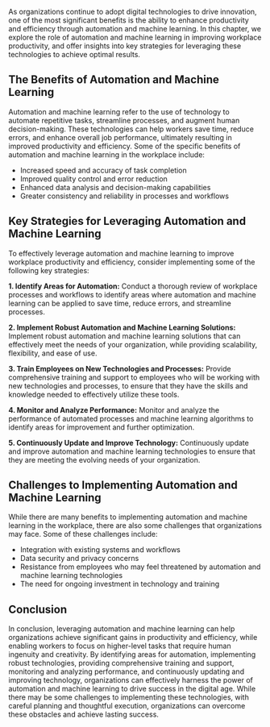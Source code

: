 
As organizations continue to adopt digital technologies to drive innovation, one of the most significant benefits is the ability to enhance productivity and efficiency through automation and machine learning. In this chapter, we explore the role of automation and machine learning in improving workplace productivity, and offer insights into key strategies for leveraging these technologies to achieve optimal results.

The Benefits of Automation and Machine Learning
-----------------------------------------------

Automation and machine learning refer to the use of technology to automate repetitive tasks, streamline processes, and augment human decision-making. These technologies can help workers save time, reduce errors, and enhance overall job performance, ultimately resulting in improved productivity and efficiency. Some of the specific benefits of automation and machine learning in the workplace include:

* Increased speed and accuracy of task completion
* Improved quality control and error reduction
* Enhanced data analysis and decision-making capabilities
* Greater consistency and reliability in processes and workflows

Key Strategies for Leveraging Automation and Machine Learning
-------------------------------------------------------------

To effectively leverage automation and machine learning to improve workplace productivity and efficiency, consider implementing some of the following key strategies:

**1. Identify Areas for Automation:** Conduct a thorough review of workplace processes and workflows to identify areas where automation and machine learning can be applied to save time, reduce errors, and streamline processes.

**2. Implement Robust Automation and Machine Learning Solutions:** Implement robust automation and machine learning solutions that can effectively meet the needs of your organization, while providing scalability, flexibility, and ease of use.

**3. Train Employees on New Technologies and Processes:** Provide comprehensive training and support to employees who will be working with new technologies and processes, to ensure that they have the skills and knowledge needed to effectively utilize these tools.

**4. Monitor and Analyze Performance:** Monitor and analyze the performance of automated processes and machine learning algorithms to identify areas for improvement and further optimization.

**5. Continuously Update and Improve Technology:** Continuously update and improve automation and machine learning technologies to ensure that they are meeting the evolving needs of your organization.

Challenges to Implementing Automation and Machine Learning
----------------------------------------------------------

While there are many benefits to implementing automation and machine learning in the workplace, there are also some challenges that organizations may face. Some of these challenges include:

* Integration with existing systems and workflows
* Data security and privacy concerns
* Resistance from employees who may feel threatened by automation and machine learning technologies
* The need for ongoing investment in technology and training

Conclusion
----------

In conclusion, leveraging automation and machine learning can help organizations achieve significant gains in productivity and efficiency, while enabling workers to focus on higher-level tasks that require human ingenuity and creativity. By identifying areas for automation, implementing robust technologies, providing comprehensive training and support, monitoring and analyzing performance, and continuously updating and improving technology, organizations can effectively harness the power of automation and machine learning to drive success in the digital age. While there may be some challenges to implementing these technologies, with careful planning and thoughtful execution, organizations can overcome these obstacles and achieve lasting success.
